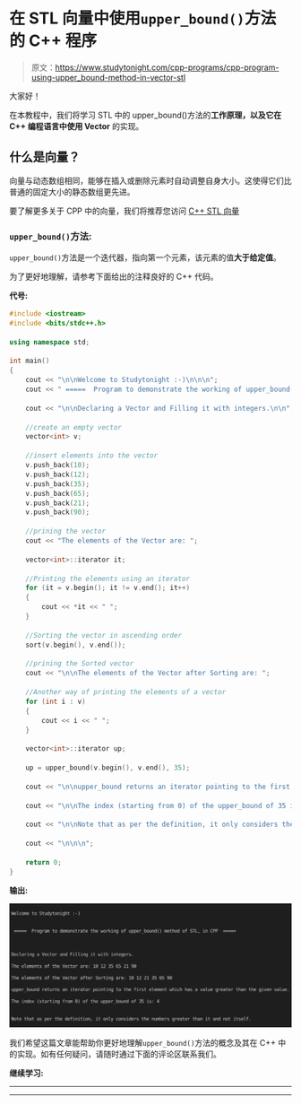 # 在 STL 向量中使用`upper_bound()`方法的 C++ 程序

> 原文：<https://www.studytonight.com/cpp-programs/cpp-program-using-upper_bound-method-in-vector-stl>

大家好！

在本教程中，我们将学习 STL 中的 upper_bound()方法的**工作原理，以及它在 C++ 编程语言中使用 Vector** 的实现。

## 什么是向量？

向量与动态数组相同，能够在插入或删除元素时自动调整自身大小。这使得它们比普通的固定大小的静态数组更先进。

要了解更多关于 CPP 中的向量，我们将推荐您访问 [C++ STL 向量](https://www.studytonight.com/cpp/stl/stl-container-vector)

### `upper_bound()`方法:

`upper_bound()`方法是一个迭代器，指向第一个元素，该元素的值**大于给定值**。

为了更好地理解，请参考下面给出的注释良好的 C++ 代码。

**代号:**

```cpp
#include <iostream>
#include <bits/stdc++.h>

using namespace std;

int main()
{
    cout << "\n\nWelcome to Studytonight :-)\n\n\n";
    cout << " =====  Program to demonstrate the working of upper_bound() method of STL, in CPP  ===== \n\n";

    cout << "\n\nDeclaring a Vector and Filling it with integers.\n\n";

    //create an empty vector
    vector<int> v;

    //insert elements into the vector
    v.push_back(10);
    v.push_back(12);
    v.push_back(35);
    v.push_back(65);
    v.push_back(21);
    v.push_back(90);

    //prining the vector
    cout << "The elements of the Vector are: ";

    vector<int>::iterator it;

    //Printing the elements using an iterator
    for (it = v.begin(); it != v.end(); it++)
    {
        cout << *it << " ";
    }

    //Sorting the vector in ascending order
    sort(v.begin(), v.end());

    //prining the Sorted vector
    cout << "\n\nThe elements of the Vector after Sorting are: ";

    //Another way of printing the elements of a vector
    for (int i : v)
    {
        cout << i << " ";
    }

    vector<int>::iterator up;

    up = upper_bound(v.begin(), v.end(), 35);

    cout << "\n\nupper_bound returns an iterator pointing to the first element which has a value greater than the given value.";

    cout << "\n\nThe index (starting from 0) of the upper_bound of 35 is: " << (up - v.begin()) << '\n';

    cout << "\n\nNote that as per the definition, it only considers the numbers greater than it and not itself.\n";

    cout << "\n\n\n";

    return 0;
} 
```

**输出:**

![C++ upper bound](img/0ca68c33c660e65d8f42263b805b9d6b.png)

我们希望这篇文章能帮助你更好地理解`upper_bound()`方法的概念及其在 C++ 中的实现。如有任何疑问，请随时通过下面的评论区联系我们。

**继续学习:**

* * *

* * *